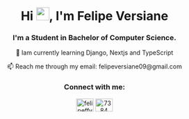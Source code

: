 <h1 align="center">Hi <img src="https://raw.githubusercontent.com/kaueMarques/kaueMarques/master/hi.gif" height="30px">, I'm Felipe Versiane</h1>
<h3 align="center">I'm a Student in Bachelor of Computer Science.</h3>
<p align="center">
🔭 Iam currently learning Django, Nextjs and TypeScript
</p>
<p align="center">
📫 Reach me through my email: felipeversiane09@gmail.com
</p>
<h3 align="center">Connect with me:</h3>
<p align="center">
<a href="https://instagram.com/felipeffv_" target="blank"><img align="center" src="https://raw.githubusercontent.com/rahuldkjain/github-profile-readme-generator/master/src/images/icons/Social/instagram.svg" alt="felipeffv_" height="30" width="40" /></a>
<a href="https://www.linkedin.com/in/felipe-fernandes-93809a235/" target="blank"><img align="center" src="https://raw.githubusercontent.com/rahuldkjain/github-profile-readme-generator/master/src/images/icons/Social/linked-in-alt.svg" alt="7384" height="30" width="40" /></a>
</p>






